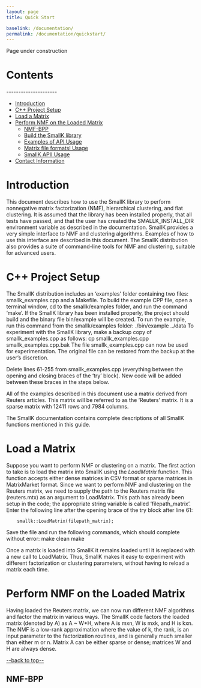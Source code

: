 ```yaml
---
layout: page
title: Quick Start

baselink: /documentation/
permalink: /documentation/quickstart/
---
```


Page under construction

<h1 id="top">Contents</h1>
---------------------

*   [Introduction](#intro)
*   [C++ Project Setup](#setup)
*   [Load a Matrix](#load_matrix)
*   [Perform NMF on the Loaded Matrix](#run_nmf)
    *   [NMF-BPP](#bpp)
    *   [Build the SmallK library](#build_smallk)
    *   [Examples of API Usage](#example_api)
    *   [Matrix file formatsI Usage](#matrix_files)
    *   [SmallK APII Usage](#smallk_api)
*   [Contact Information](#contact)



<h1 id="intro"> Introduction </h1>

This document describes how to use the SmallK library to perform nonnegative matrix factorization (NMF), hierarchical clustering, and flat clustering. It is assumed that the library has been installed properly, that all tests have passed, and that the user has created the SMALLK_INSTALL_DIR environment variable as described in the documentation. 
SmallK provides a very simple interface to NMF and clustering algorithms. Examples of how to use this interface are described in this document. The SmallK distribution also provides a suite of command-line tools for NMF and clustering, suitable for advanced users.

<h1 id="setup"> C++ Project Setup </h1>

The SmallK distribution includes an ‘examples’ folder containing two files: smallk_examples.cpp and a Makefile. To build the example CPP file, open a terminal window, cd to the smallk/examples folder, and run the command ‘make’.  If the SmallK library has been installed properly, the project should build and the binary file bin/example will be created.  To run the example, run this command from the smallk/examples folder:
		./bin/example ../data
To experiment with the SmallK library, make a backup copy of smallk_examples.cpp as follows:
		cp smallk_examples.cpp smallk_examples.cpp.bak
The file smallk_examples.cpp can now be used for experimentation. The original file can be restored from the backup at the user’s discretion.

Delete lines 61-255 from smallk_examples.cpp (everything between the opening and closing braces of the ‘try’ block). New code will be added between these braces in the steps below.

All of the examples described in this document use a matrix derived from Reuters articles. This matrix will be referred to as the ‘Reuters’ matrix. It is a sparse matrix with 12411 rows and 7984 columns.

The SmallK documentation contains complete descriptions of all SmallK functions mentioned in this guide.

<h1 id="load_matrix"> Load a Matrix </h1>

Suppose you want to perform NMF or clustering on a matrix. The first action to take is to load the matrix into SmallK using the *LoadMatrix* function. This function accepts either dense matrices in CSV format or sparse matrices in MatrixMarket format.  Since we want to perform NMF and clustering on the Reuters matrix, we need to supply the path to the Reuters matrix file (reuters.mtx) as an argument to LoadMatrix.  This path has already been setup in the code; the appropriate string variable is called ‘filepath_matrix’.  Enter the following line after the opening brace of the try block after line 61:

		smallk::LoadMatrix(filepath_matrix);

Save the file and run the following commands, which should complete without error:
		make clean
		make

Once a matrix is loaded into SmallK it remains loaded until it is replaced with a new call to LoadMatrix. Thus, SmallK makes it easy to experiment with different factorization or clustering parameters, without having to reload a matrix each time.

<h1 id="run_nmf"> Perform NMF on the Loaded Matrix </h1>

Having loaded the Reuters matrix, we can now run different NMF algorithms and factor the matrix in various ways. The SmallK code factors the loaded matrix (denoted by A) as A ~ W*H, where A is mxn, W is mxk, and H is kxn.  The NMF is a low-rank approximation where the value of k, the rank, is an input parameter to the factorization routines, and is generally much smaller than either m or n. Matrix A can be either sparse or dense; matrices W and H are always dense.

[--back to top--](#top)

<h2 id="bpp"> NMF-BPP </h2>


